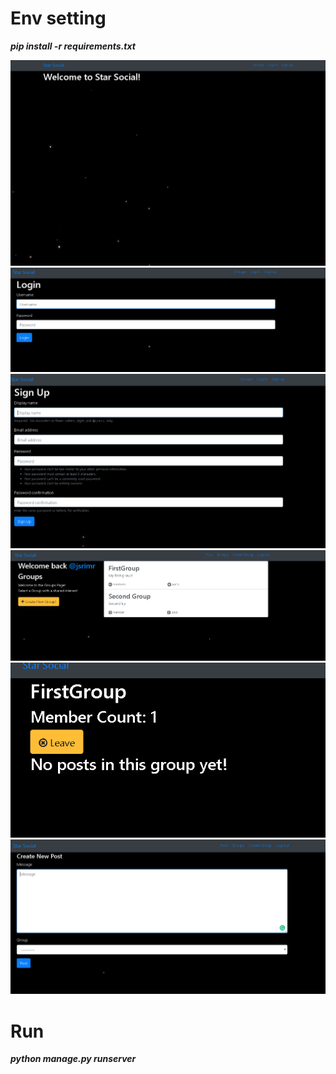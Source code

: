 # Env setting
***pip install -r requirements.txt***


![example](./Fig10_1.png)
![example](./Fig10_2.png)
![example](./Fig10_3.png)
![example](./Fig10_4.png)
![example](./Fig10_5.png)
![example](./Fig10_6.png)

# Run

***python manage.py runserver***

